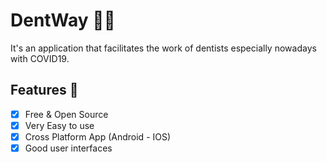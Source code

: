 # DentWay 👨‍⚕️ 

It's an application that facilitates the work of dentists especially nowadays with COVID19.

## Features :dart:
* [x] Free & Open Source
* [x] Very Easy to use
* [x] Cross Platform App (Android - IOS)
* [x] Good user interfaces

